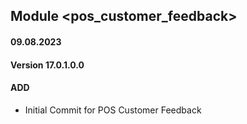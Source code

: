 ## Module <pos_customer_feedback>

#### 09.08.2023
#### Version 17.0.1.0.0
#### ADD

 - Initial Commit for POS Customer Feedback
